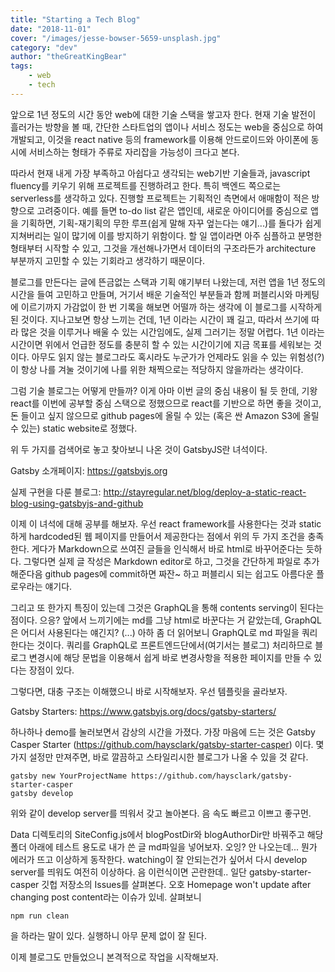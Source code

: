 ```yaml
---
title: "Starting a Tech Blog"
date: "2018-11-01"
cover: "/images/jesse-bowser-5659-unsplash.jpg"
category: "dev"
author: "theGreatKingBear"
tags: 
    - web
    - tech
---
```


앞으로 1년 정도의 시간 동안 web에 대한 기술 스택을 쌓고자 한다. 현재 기술 발전이 흘러가는 방향을 볼 때, 간단한 스타트업의 앱이나 서비스 정도는 web을 중심으로 하여 개발되고, 이것을 react native 등의 framework를 이용해 안드로이드와 아이폰에 동시에 서비스하는 형태가 주류로 자리잡을 가능성이 크다고 본다. 

따라서 현재 내게 가장 부족하고 아쉽다고 생각되는 web기반 기술들과, javascript fluency를 키우기 위해 프로젝트를 진행하려고 한다. 특히 백엔드 쪽으로는 serverless를 생각하고 있다. 진행할 프로젝트는 기획적인 측면에서 애매함이 적은 방향으로 고려중이다. 예를 들면 to-do list 같은 앱인데, 새로운 아이디어를 중심으로 앱을 기획하면, 기획-재기획의 무한 루프(쉽게 말해 자꾸 엎는다는 얘기...)를 돌다가 쉽게 지쳐버리는 일이 많기에 이를 방지하기 위함이다. 할 일 앱이라면 아주 심플하고 분명한 형태부터 시작할 수 있고, 그것을 개선해나가면서 데이터의 구조라든가 architecture 부분까지 고민할 수 있는 기회라고 생각하기 때문이다. 

블로그를 만든다는 글에 뜬금없는 스택과 기획 얘기부터 나왔는데, 저런 앱을 1년 정도의 시간을 들여 고민하고 만들며, 거기서 배운 기술적인 부분들과 함께 퍼블리시와 마케팅에 이르기까지 가감없이 한 번 기록을 해보면 어떨까 하는 생각에 이 블로그를 시작하게 된 것이다. 지나고보면 항상 느끼는 건데, 1년 이라는 시간이 꽤 길고, 따라서 쓰기에 따라 많은 것을 이루거나 배울 수 있는 시간임에도, 실제 그러기는 정말 어렵다. 1년 이라는 시간이면 위에서 언급한 정도를 충분히 할 수 있는 시간이기에 지금 목표를 세워보는 것이다. 아무도 읽지 않는 블로그라도 혹시라도 누군가가 언제라도 읽을 수 있는 위험성(?)이 항상 나를 겨눌 것이기에 나를 위한 채찍으로는 적당하지 않을까라는 생각이다. 

그럼 기술 블로그는 어떻게 만들까? 이게 아마 이번 글의 중심 내용이 될 듯 한데, 기왕 react를 이번에 공부할 중심 스택으로 정했으므로 react를 기반으로 하면 좋을 것이고, 돈 들이고 싶지 않으므로 github pages에 올릴 수 있는 (혹은 싼 Amazon S3에 올릴 수 있는) static website로 정했다. 

위 두 가지를 검색어로 놓고 찾아보니 나온 것이 GatsbyJS란 녀석이다. 

Gatsby 소개페이지: https://gatsbyjs.org

실제 구현을 다룬 블로그: http://stayregular.net/blog/deploy-a-static-react-blog-using-gatsbyjs-and-github

이제 이 녀석에 대해 공부를 해보자. 우선 react framework를 사용한다는 것과 static하게 hardcoded된 웹 페이지를 만들어서 제공한다는 점에서 위의 두 가지 조건을 충족한다. 게다가 Markdown으로 쓰여진 글들을 인식해서 바로 html로 바꾸어준다는 듯하다. 그렇다면 실제 글 작성은 Markdown editor로 하고, 그것을 간단하게 파일로 추가해준다음 github pages에 commit하면 짜잔~ 하고 퍼블리시 되는 쉽고도 아름다운 플로우라는 얘기다. 

그리고 또 한가지 특징이 있는데 그것은 GraphQL을 통해 contents serving이 된다는 점이다. 으응? 앞에서 느끼기에는 md를 그냥 html로 바꾼다는 거 같았는데, GraphQL은 어디서 사용된다는 얘긴지? (...) 아하 좀 더 읽어보니 GraphQL로 md 파일을 쿼리한다는 것이다. 쿼리를 GraphQL로 프론트엔드단에서(여기서는 블로그) 처리하므로 블로그 변경시에 해당 문법을 이용해서 쉽게 바로 변경사항을 적용한 페이지를 만들 수 있다는 장점이 있다.

그렇다면, 대충 구조는 이해했으니 바로 시작해보자. 우선 템플릿을 골라보자. 

Gatsby Starters: https://www.gatsbyjs.org/docs/gatsby-starters/

하나하나 demo를 눌러보면서 감상의 시간을 가졌다. 가장 마음에 드는 것은 Gatsby Casper Starter (https://github.com/haysclark/gatsby-starter-casper) 이다. 몇 가지 설정만 만져주면, 바로 깔끔하고 스타일리시한 블로그가 나올 수 있을 것 같다. 

```shell
gatsby new YourProjectName https://github.com/haysclark/gatsby-starter-casper
gatsby develop
```

위와 같이 develop server를 띄워서 갖고 놀아본다. 음 속도 빠르고 이쁘고 좋구먼.

Data 디렉토리의 SiteConfig.js에서 blogPostDir와 blogAuthorDir만 바꿔주고 해당 폴더 아래에 테스트 용도로 내가 쓴 글 md파일을 넣어보자. 오잉? 안 나오는데... 뭔가 에러가 뜨고 이상하게 동작한다. watching이 잘 안되는건가 싶어서 다시 develop server를 띄워도 여전히 이상하다. 음 이런식이면 곤란한데.. 일단 gatsby-starter-casper 깃헙 저장소의 Issues를 살펴본다. 오호 Homepage won't update after changing post content라는 이슈가 있네. 살펴보니 

```shell
npm run clean
```

을 하라는 말이 있다. 실행하니 아무 문제 없이 잘 된다. 

이제 블로그도 만들었으니 본격적으로 작업을 시작해보자. 

